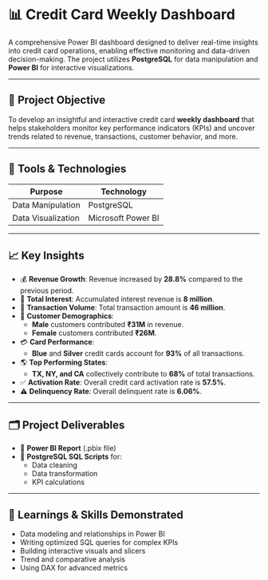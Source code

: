 # 📊 Credit Card Weekly Dashboard

A comprehensive Power BI dashboard designed to deliver real-time insights into credit card operations, enabling effective monitoring and data-driven decision-making. The project utilizes **PostgreSQL** for data manipulation and **Power BI** for interactive visualizations.

---

## 🎯 Project Objective

To develop an insightful and interactive credit card **weekly dashboard** that helps stakeholders monitor key performance indicators (KPIs) and uncover trends related to revenue, transactions, customer behavior, and more.

---

## 🧰 Tools & Technologies

| Purpose               | Technology         |
|------------------------|--------------------|
| Data Manipulation      | PostgreSQL         |
| Data Visualization     | Microsoft Power BI |

---

## 📈 Key Insights

- 💰 **Revenue Growth**: Revenue increased by **28.8%** compared to the previous period.
- 💸 **Total Interest**: Accumulated interest revenue is **8 million**.
- 🧾 **Transaction Volume**: Total transaction amount is **46 million**.
- 👥 **Customer Demographics**:
  - **Male** customers contributed **₹31M** in revenue.
  - **Female** customers contributed **₹26M**.
- 💳 **Card Performance**:
  - **Blue** and **Silver** credit cards account for **93%** of all transactions.
- 🌎 **Top Performing States**:
  - **TX, NY, and CA** collectively contribute to **68%** of total transactions.
- ✅ **Activation Rate**: Overall credit card activation rate is **57.5%**.
- ⚠️ **Delinquency Rate**: Overall delinquent rate is **6.06%**.

---

## 🗂️ Project Deliverables

- 🔹 **Power BI Report** (.pbix file)
- 🔹 **PostgreSQL SQL Scripts** for:
  - Data cleaning
  - Data transformation
  - KPI calculations
 
    
---

## 🧠 Learnings & Skills Demonstrated

- Data modeling and relationships in Power BI
- Writing optimized SQL queries for complex KPIs
- Building interactive visuals and slicers
- Trend and comparative analysis
- Using DAX for advanced metrics
